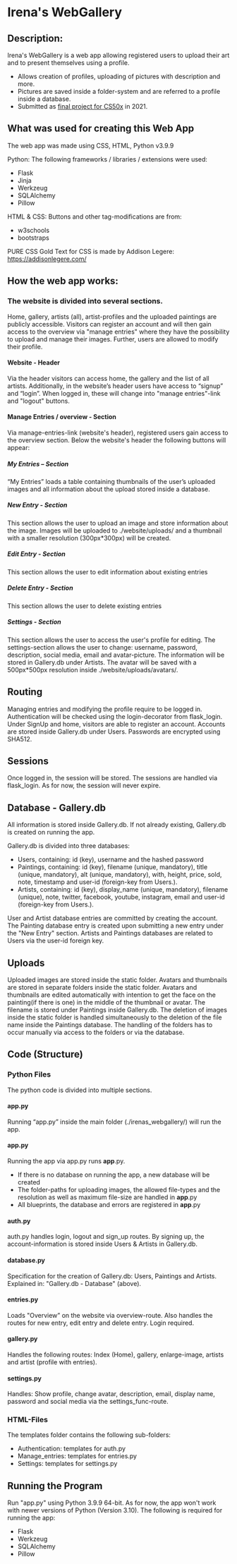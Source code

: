 # Irena's WebGallery
## Description:
Irena's WebGallery is a web app allowing registered users to upload their art and to present themselves using a profile.

* Allows creation of profiles, uploading of pictures with description and more.
* Pictures are saved inside a folder-system and are referred to a profile inside a database.
* Submitted as [final project for CS50x](https://youtu.be/nFt_DnLmOZg) in 2021.


## What was used for creating this Web App
The web app was made using CSS, HTML, Python v3.9.9

Python: The following frameworks / libraries / extensions were used:
- Flask
- Jinja
- Werkzeug
- SQLAlchemy
- Pillow

HTML & CSS: Buttons and other tag-modifications are from:
- w3schools
- bootstraps

PURE CSS Gold Text for CSS is made by Addison Legere:
https://addisonlegere.com/

## How the web app works:
### The website is divided into several sections. 
Home, gallery, artists (all), artist-profiles and the uploaded paintings are publicly accessible.
Visitors can register an account and will then gain access to the overview via "manage entries" where they have the possibility to upload and manage their images. Further, users are allowed to modify their profile.

#### Website - Header
Via the header visitors can access home, the gallery and the list of all artists.
Additionally, in the website’s header users have access to “signup” and “login”. When logged in, these will change into "manage entries"-link and "logout" buttons.

#### Manage Entries / overview - Section
Via manage-entries-link (website's header), registered users gain access to the overview section.
Below the website's header the following buttons will appear:

##### My Entries – Section
“My Entries” loads a table containing thumbnails of the user’s uploaded images and all information about the upload stored inside a database.

##### New Entry - Section
This section allows the user to upload an image and store information about the image. Images will be uploaded to ./website/uploads/ and a thumbnail with a smaller resolution (300px*300px) will be created.

##### Edit Entry - Section
This section allows the user to edit information about existing entries

##### Delete Entry - Section
This section allows the user to delete existing entries

##### Settings - Section
This section allows the user to access the user's profile for editing.
The settings-section allows the user to change: username, password, description, social media, email and avatar-picture.
The information will be stored in Gallery.db under Artists. The avatar will be saved with a 500px*500px resolution inside ./website/uploads/avatars/.

## Routing
Managing entries and modifying the profile require to be logged in. Authentication will be checked using the login-decorator from flask_login.
Under SignUp and home, visitors are able to register an account. Accounts are stored inside Gallery.db under Users. Passwords are encrypted using SHA512.

## Sessions
Once logged in, the session will be stored. The sessions are handled via flask_login. As for now, the session will never expire.

## Database - Gallery.db
All information is stored inside Gallery.db. If not already existing, Gallery.db is created on running the app.

Gallery.db is divided into three databases:
- Users, containing: id (key), username and the hashed password
- Paintings, containing: id (key), filename (unique, mandatory), title (unique, mandatory), alt (unique, mandatory), with, height, price, sold, note, timestamp and user-id (foreign-key from Users.).
- Artists, containing: id (key), display_name (unique, mandatory), filename (unique), note, twitter, facebook, youtube, instagram, email and user-id (foreign-key from Users.). 

User and Artist database entries are committed by creating the account. The Painting database entry is created upon submitting a new entry under the "New Entry" section. Artists and Paintings databases are related to Users via the user-id foreign key.

## Uploads
Uploaded images are stored inside the static folder. Avatars and thumbnails are stored in separate folders inside the static folder.
Avatars and thumbnails are edited automatically with intention to get the face on the painting(if there is one) in the middle of the thumbnail or avatar.
The filename is stored under Paintings inside Gallery.db.
The deletion of images inside the static folder is handled simultaneously to the deletion of the file name inside the Paintings database.
The handling of the folders has to occur manually via access to the folders or via the database.

## Code (Structure)
### Python Files
The python code is divided into multiple sections.

#### app.py
Running “app.py” inside the main folder (./irenas_webgallery/) will run the app. 

#### __app__.py
Running the app via app.py runs __app__.py.
- If there is no database on running the app, a new database will be created
- The folder-paths for uploading images, the allowed file-types and the resolution as well as maximum file-size are handled in __app__.py
- All blueprints, the database and errors are registered in __app__.py

#### auth.py
auth.py handles login, logout and sign_up routes. By signing up, the account-information is stored inside Users & Artists in Gallery.db.

#### database.py
Specification for the creation of Gallery.db: Users, Paintings and Artists. Explained in: "Gallery.db - Database" (above).

#### entries.py
Loads "Overview” on the website via overview-route. Also handles the routes for new entry, edit entry and delete entry. Login required.

#### gallery.py
Handles the following routes: Index (Home), gallery, enlarge-image, artists and artist (profile with entries).

#### settings.py
Handles: Show profile, change avatar, description, email, display name, password and social media via the settings_func-route. 

### HTML-Files
The templates folder contains the following sub-folders: 
- Authentication: templates for auth.py
- Manage_entries: templates for entries.py
- Settings: templates for settings.py

## Running the Program
Run "app.py" using Python 3.9.9 64-bit.
As for now, the app won't work with newer versions of Python (Version 3.10).
The following is required for running the app:
- Flask
- Werkzeug
- SQLAlchemy
- Pillow

